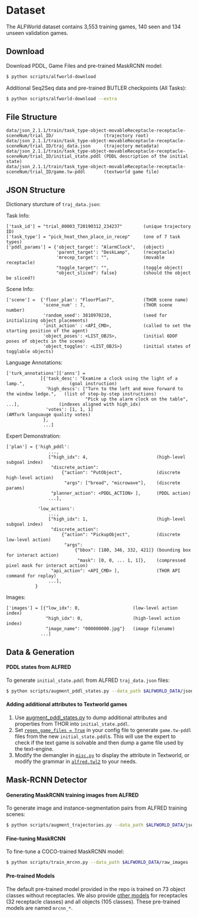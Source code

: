 # Dataset

The ALFWorld dataset contains 3,553 training games, 140 seen and 134 unseen validation games.

## Download

Download PDDL, Game Files and pre-trained MaskRCNN model:

```bash
$ python scripts/alfworld-download
```

Additional Seq2Seq data and pre-trained BUTLER checkpoints (All Tasks):

```bash
$ python scripts/alfworld-download --extra
```

## File Structure

```
data/json_2.1.1/train/task_type-object-movableReceptacle-receptacle-sceneNum/trial_ID/                   (trajectory root)
data/json_2.1.1/train/task_type-object-movableReceptacle-receptacle-sceneNum/trial_ID/traj_data.json     (trajectory metadata)
data/json_2.1.1/train/task_type-object-movableReceptacle-receptacle-sceneNum/trial_ID/initial_state.pddl (PDDL description of the initial state)
data/json_2.1.1/train/task_type-object-movableReceptacle-receptacle-sceneNum/trial_ID/game.tw-pddl       (textworld game file)
```

## JSON Structure

Dictionary sturcture of `traj_data.json`:

Task Info:
```
['task_id'] = "trial_00003_T20190312_234237"        (unique trajectory ID)
['task_type'] = "pick_heat_then_place_in_recep"     (one of 7 task types)
['pddl_params'] = {'object_target': "AlarmClock",   (object)
                   'parent_target': "DeskLamp",     (receptacle)
                   'mrecep_target': "",             (movable receptacle)
                   "toggle_target": "",             (toggle object)
                   "object_sliced": false}          (should the object be sliced?)
```

Scene Info:
```
['scene'] =  {'floor_plan': "FloorPlan7",           (THOR scene name)
              'scene_num' : 7,                      (THOR scene number)
              'random_seed': 3810970210,            (seed for initializing object placements)
              'init_action' : <API_CMD>,            (called to set the starting position of the agent)
              'object_poses': <LIST_OBJS>,          (initial 6DOF poses of objects in the scene)
              'object_toggles': <LIST_OBJS>}        (initial states of togglable objects)
```

Language Annotations:
```
['turk_annotations']['anns'] =  
             [{'task_desc': "Examine a clock using the light of a lamp.",                 (goal instruction) 
               'high_descs': ["Turn to the left and move forward to the window ledge.",   (list of step-by-step instructions)
                              "Pick up the alarm clock on the table", ...],               (indexes aligned with high_idx)
               'votes': [1, 1, 1]                                                         (AMTurk languauge quality votes)
              },
              ...]
```

Expert Demonstration:
```
['plan'] = {'high_pddl':
                ...,
                ["high_idx": 4,                          (high-level subgoal index)
                 "discrete_action":                    
                     {"action": "PutObject",             (discrete high-level action)
                      "args": ["bread", "microwave"],    (discrete params)
                 "planner_action": <PDDL_ACTION> ],      (PDDL action)
                ...],
                 
            'low_actions': 
                ...,
                ["high_idx": 1,                          (high-level subgoal index)
                 "discrete_action":
                     {"action": "PickupObject",          (discrete low-level action)
                      "args": 
                          {"bbox": [180, 346, 332, 421]} (bounding box for interact action)
                           "mask": [0, 0, ... 1, 1]},    (compressed pixel mask for interact action)
                 "api_action": <API_CMD> ],              (THOR API command for replay)
                ...], 
           }
```

Images:
```
['images'] = [{"low_idx": 0,                    (low-level action index)
               "high_idx": 0,                   (high-level action index)
               "image_name": "000000000.jpg"}   (image filename)
             ...]
```

## Data & Generation

#### PDDL states from ALFRED

To generate `initial_state.pddl` from ALFRED `traj_data.json` files:

```bash
$ python scripts/augment_pddl_states.py --data_path $ALFWORLD_DATA/json_2.1.1/train
```

#### Adding additional attributes to Textworld games

1. Use [augment_pddl_states.py](../../scripts/augment_pddl_states.py#L254) to dump additional attributes and properties from THOR into `initial_state.pddl`.  
2. Set [`regen_game_files = True`](../../configs/base_config.yaml#L14) in your config file to generate `game.tw-pddl` files from the new `initial_state.pddl`s. This will use the expert to check if the text game is solvable and then dump a game file used by the text-engine. 
3. Modify the demangler in [`misc.py`](../../alfworld/agents/utils/misc.py#L64) to display the attribute in Textworld, or modify the grammar in [`alfred.twl2`](https://github.com/alfworld/alfworld/blob/master/data/textworld_data/logic/alfred.twl2) to your needs.

## Mask-RCNN Detector 

#### Generating MaskRCNN training images from ALFRED

To generate image and instance-segmentation pairs from ALFRED training scenes:

```bash
$ python scripts/augment_trajectories.py --data_path $ALFWORLD_DATA/json_2.1.1/train --save_path $ALFWORLD_DATA/raw_images --num_threads 4 
```

#### Fine-tuning MaskRCNN 

To fine-tune a COCO-trained MaskRCNN model:

```bash
$ python scripts/train_mrcnn.py --data_path $ALFWORLD_DATA/raw_images --save_path $ALFWORLD_DATA/mrcnn --balance_scenes --object_types objects  --batch_size 32 
```

#### Pre-trained Models
The default pre-trained model provided in the repo is trained on 73 object classes without receptacles. We also provide [other models](https://github.com/alfworld/alfworld/releases/tag/0.2.2) for receptacles (32 receptacle classes) and all objects (105 classes). These pre-trained models are named `mrcnn_*`.  
